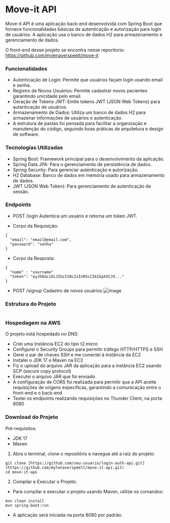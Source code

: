 # Move-it API

Move-it API é uma aplicação back-end desenvolvida com Spring Boot que fornece funcionalidades básicas de autenticação e autorização para login de usuários. A aplicação usa o banco de dados H2 para armazenamento e gerenciamento de dados. 

O front-end desse projeto se encontra nesse reporitorio: https://github.com/mylenaverspeelt/move-it

### Funcionalidades

- Autenticação de Login: Permite que usuários façam login usando email e senha.
- Registro de Novos Usuários: Permite cadastrar novos pacientes garantindo unicidade pelo email.
- Geração de Tokens JWT: Emite tokens JWT (JSON Web Tokens) para autenticação de usuários.
- Armazenamento de Dados: Utiliza um banco de dados H2 para armazenar informações de usuários e autenticação.
- A estrutura de pastas foi pensada para facilitar a organização e manutenção do código, seguindo boas práticas de arquitetura e design de software.

### Tecnologias Utilizadas

- Spring Boot: Framework principal para o desenvolvimento da aplicação.
- Spring Data JPA: Para o gerenciamento de persistência de dados.
- Spring Security: Para gerenciar autenticação e autorização.
- H2 Database: Banco de dados em memória usado para armazenamento de dados.
- JWT (JSON Web Token): Para gerenciamento de autenticação de sessão.

### Endpoints
* POST /login
Autentica um usuário e retorna um token JWT.

- Corpo da Requisição:
```
{
  "email": "email@email.com",
  "password": "senha"
}
```

- Corpo da Resposta:
```
{
  "name" : "username"
  "token": "eyJhbGciOiJIUzI1NiIsInR5cCI6IkpXVCJ9..."
}
```

* POST /signup
Cadastro de novos usuários
![image](https://github.com/user-attachments/assets/518c22f4-47ec-4872-8665-bac4691d5740)

### Estrutura do Projeto

```

```

### Hospedagem na AWS

O projeto está hospedado no DNS: 

- Criei uma Instância EC2 do tipo t2.micro
- Configurei o Security Groups para permitir tráfego HTTP/HTTPS e SSH
- Gerei o par de chaves SSH e me conectei à instância da EC2
- Instalei o JDK 17 e Maven na EC2
- Fiz o upload do arquivo JAR da aplicação para a instância EC2 usando SCP (secure copy protocol)
- Executei o arquivo JAR que foi enviado
- A configuração de CORS foi realizada para permitir que a API aceite requisições de origens específicas, garantindo a comunicação entre o front-end e o back-end
- Testei os endpoints realizando requisições no Thunder Client, na porta 8080 

### Download do Projeto

Pré-requisitos:

- JDK 17
- Maven

1. Abra o terminal, clone o repositório e navegue até a raiz do projeto:

```
git clone [https://github.com/seu-usuario/login-auth-api.git](https://github.com/mylenaverspeelt/move-it-api.git)
cd move-it-api
```

2. Compilar e Executar o Projeto:
- Para compilar e executar o projeto usando Maven, utilize os comandos:

```
mvn clean install
mvn spring-boot:run
```
- A aplicação será iniciada na porta 8080 por padrão.
